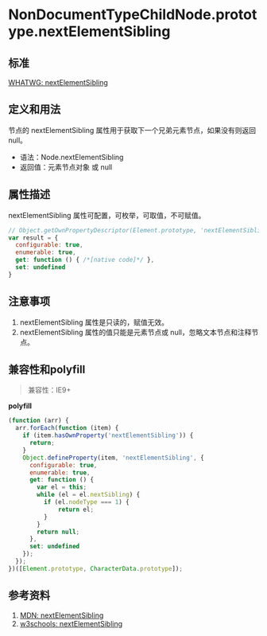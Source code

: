 # NonDocumentTypeChildNode.prototype.nextElementSibling

## 标准
[WHATWG: nextElementSibling](https://dom.spec.whatwg.org/#dom-nondocumenttypechildnode-nextelementsibling)

## 定义和用法
节点的 nextElementSibling 属性用于获取下一个兄弟元素节点，如果没有则返回 null。

- 语法：Node.nextElementSibling
- 返回值：元素节点对象 或 null

## 属性描述
nextElementSibling 属性可配置，可枚举，可取值，不可赋值。
```javascript
// Object.getOwnPropertyDescriptor(Element.prototype, 'nextElementSibling') 的结果如下：
var result = {
  configurable: true,
  enumerable: true,
  get: function () { /*[native code]*/ },
  set: undefined
}
```

## 注意事项
1. nextElementSibling 属性是只读的，赋值无效。
2. nextElementSibling 属性的值只能是元素节点或 null，忽略文本节点和注释节点。

## 兼容性和polyfill

> 兼容性：IE9+

**polyfill**
```javascript
(function (arr) {
  arr.forEach(function (item) {
    if (item.hasOwnProperty('nextElementSibling')) {
      return;
    }
    Object.defineProperty(item, 'nextElementSibling', {
      configurable: true,
      enumerable: true,
      get: function () {
        var el = this;
        while (el = el.nextSibling) {
          if (el.nodeType === 1) {
              return el;
          }
        }
        return null;
      },
      set: undefined
    });
  });
})([Element.prototype, CharacterData.prototype]);
```

## 参考资料
1. [MDN: nextElementSibling](https://developer.mozilla.org/en-US/docs/Web/API/NonDocumentTypeChildNode/nextElementSibling)
2. [w3schools: nextElementSibling](http://www.w3schools.com/jsref/prop_element_nextelementsibling.asp)

